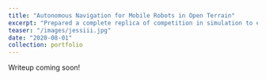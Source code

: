 ```yaml
---
title: "Autonomous Navigation for Mobile Robots in Open Terrain"
excerpt: "Prepared a complete replica of competition in simulation to enable RoboJackets' Intelligent Ground Vehicle Competition robots to be tested realistically. Coded motor control firmware and path planning algorithms to enable more accurate robot motion. <br/><img src='>"
teaser: "/images/jessiii.jpg"
date: "2020-08-01"
collection: portfolio
---
```


Writeup coming soon!
